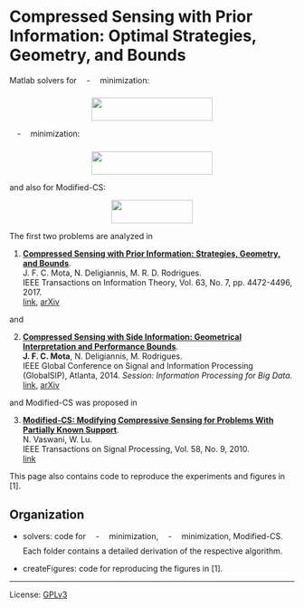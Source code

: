 # Compressed Sensing with Prior Information: Optimal Strategies, Geometry, and Bounds

Matlab solvers for <img src="https://rawgit.com/joaofcmota/cs-with-prior-information (fetch/master/svgs/839a0dc412c4f8670dd1064e0d6d412f.svg?invert_in_darkmode" align=middle width=13.40191379999999pt height=22.831056599999986pt/>-<img src="https://rawgit.com/joaofcmota/cs-with-prior-information (fetch/master/svgs/839a0dc412c4f8670dd1064e0d6d412f.svg?invert_in_darkmode" align=middle width=13.40191379999999pt height=22.831056599999986pt/> minimization:

<p align="center"><img src="https://rawgit.com/joaofcmota/cs-with-prior-information (fetch/master/svgs/e446878229a2485dddbb4998ee40660f.svg?invert_in_darkmode" align=middle width=213.5559888pt height=40.84012515pt/></p>

<img src="https://rawgit.com/joaofcmota/cs-with-prior-information (fetch/master/svgs/839a0dc412c4f8670dd1064e0d6d412f.svg?invert_in_darkmode" align=middle width=13.40191379999999pt height=22.831056599999986pt/>-<img src="https://rawgit.com/joaofcmota/cs-with-prior-information (fetch/master/svgs/336fefe2418749fabf50594e52f7b776.svg?invert_in_darkmode" align=middle width=13.40191379999999pt height=22.831056599999986pt/> minimization:

<p align="center"><img src="https://rawgit.com/joaofcmota/cs-with-prior-information (fetch/master/svgs/5884b1a5a4a2cfacb5e28aa2347864ba.svg?invert_in_darkmode" align=middle width=213.5559888pt height=41.89223445pt/></p>

and also for Modified-CS:

<p align="center"><img src="https://rawgit.com/joaofcmota/cs-with-prior-information (fetch/master/svgs/737e86dfd03ff46ed0f5ad4bb70db5ad.svg?invert_in_darkmode" align=middle width=143.48172465pt height=40.84012515pt/></p>

The first two problems are analyzed in

1. **[Compressed Sensing with Prior Information: Strategies, Geometry, and Bounds](
    https://doi.org/10.1109/TIT.2017.2695614)**.  
    J. F. C. Mota, N. Deligiannis, M. R. D. Rodrigues.  
    IEEE Transactions on Information Theory, Vol. 63, No. 7, pp. 4472-4496, 2017.  
    [link](https://doi.org/10.1109/TIT.2017.2695614), 
    [arXiv](http://arxiv.org/abs/1408.5250)

and 

2. **[Compressed Sensing with Side Information: Geometrical Interpretation and Performance Bounds](
    http://dx.doi.org/10.1109/GlobalSIP.2014.7032170 )**.  
  **J. F. C. Mota**, N. Deligiannis, M. Rodrigues.  
  IEEE Global Conference on Signal and Information Processing (GlobalSIP),
  Atlanta, 2014. 
  *Session: Information Processing for Big Data.*   
  [link]( http://dx.doi.org/10.1109/GlobalSIP.2014.7032170 ), 
  [arXiv]( http://arxiv.org/abs/1410.2724 )

and Modified-CS was proposed in

3. **[Modified-CS: Modifying Compressive Sensing for Problems With Partially Known Support](
    https://ieeexplore.ieee.org/abstract/document/5471173/)**.  
    N. Vaswani, W. Lu.  
    IEEE Transactions on Signal Processing, Vol. 58, No. 9, 2010.  
    [link](https://ieeexplore.ieee.org/abstract/document/5471173/)

This page also contains code to reproduce the experiments and figures in [1].

## Organization

* solvers: 
  code for <img src="https://rawgit.com/joaofcmota/cs-with-prior-information (fetch/master/svgs/839a0dc412c4f8670dd1064e0d6d412f.svg?invert_in_darkmode" align=middle width=13.40191379999999pt height=22.831056599999986pt/>-<img src="https://rawgit.com/joaofcmota/cs-with-prior-information (fetch/master/svgs/839a0dc412c4f8670dd1064e0d6d412f.svg?invert_in_darkmode" align=middle width=13.40191379999999pt height=22.831056599999986pt/> minimization, <img src="https://rawgit.com/joaofcmota/cs-with-prior-information (fetch/master/svgs/839a0dc412c4f8670dd1064e0d6d412f.svg?invert_in_darkmode" align=middle width=13.40191379999999pt height=22.831056599999986pt/>-<img src="https://rawgit.com/joaofcmota/cs-with-prior-information (fetch/master/svgs/336fefe2418749fabf50594e52f7b776.svg?invert_in_darkmode" align=middle width=13.40191379999999pt height=22.831056599999986pt/> minimization, Modified-CS. 
  Each folder contains a detailed derivation of the respective algorithm.

* createFigures: code for reproducing the figures in [1].

---

License: [ GPLv3 ]( https://www.gnu.org/licenses/gpl-3.0.en.html )

